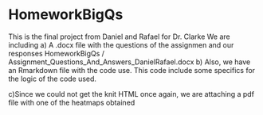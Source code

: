 # HomeworkBigQs
This is the final project from Daniel and Rafael  for Dr. Clarke 
We are including 
a) A .docx file with the questions of the assignmen and our responses 
HomeworkBigQs / Assignment_Questions_And_Answers_DanielRafael.docx 
b) Also, we have an Rmarkdown file with the code use. This code include some specifics for the logic of the code used.

c)Since we could not get the knit HTML once again, we are attaching a pdf file with one of the heatmaps obtained


